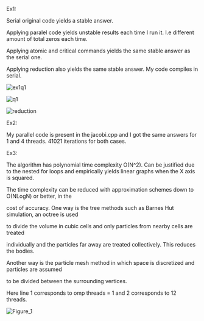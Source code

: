 Ex1:

Serial original code yields a stable answer.

Applying paralel code yields unstable results each time I run it. I.e different amount of total zeros each time.

Applying atomic and critical commands yields the same stable answer as the serial one.

Applying reduction also yields the same stable answer. My code compiles in serial.

![ex1q1](https://user-images.githubusercontent.com/73917265/199523617-21298a41-d1e8-4f70-9cae-352964eb0006.png)

![q1](https://user-images.githubusercontent.com/73917265/199523630-98d68ca6-e9ea-4ce5-8fad-2c325efbc5fd.png)

![reduction](https://user-images.githubusercontent.com/73917265/199523648-cf46e74d-f4d5-4c31-95e5-943ea096170b.png)



Ex2:

My parallel code is present in the jacobi.cpp and I got the same answers for 1 and 4 threads. 41021 iterations for both cases.



Ex3:

The algorithm has polynomial time complexity O(N^2). Can be justified due to the nested for loops and empirically yields linear graphs when the X axis is squared.


The time complexity can be reduced with approximation schemes down to O(NLogN) or better, in the 

cost of accuracy. One way is the tree methods such as Barnes Hut simulation, an octree is used 

to divide the volume in cubic cells and only particles from nearby cells are treated 

individually and the particles far away are treated collectively. This reduces the bodies. 

Another way is the particle mesh method in which space is discretized and particles are assumed 

to be divided between the surrounding vertices.




Here line 1 corresponds to omp threads = 1 and 2 corresponds to 12 threads.

![Figure_1](https://user-images.githubusercontent.com/73917265/199523208-febd72ca-3cd4-4062-a69c-34b0b9ca1985.png)
